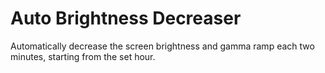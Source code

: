 # Auto Brightness Decreaser

Automatically decrease the screen brightness and gamma ramp each two minutes, starting from the set hour.

